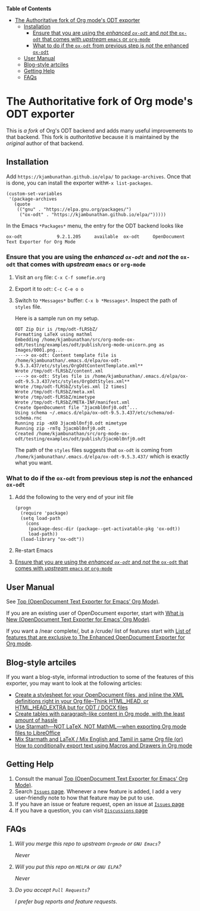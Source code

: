 <!-- markdown-toc start - Don't edit this section. Run M-x markdown-toc-refresh-toc -->
**Table of Contents**

- [The Authoritative fork of Org mode's ODT exporter](#the-authoritative-fork-of-org-modes-odt-exporter)
    - [Installation](#installation)
        - [Ensure that you are using the *enhanced `ox-odt`* and *not* the `ox-odt` that comes with *upstream* `emacs` or `org-mode`](#ensure-that-you-are-using-the-enhanced-ox-odt-and-not-the-ox-odt-that-comes-with-upstream-emacs-or-org-mode)
        - [What to do if the `ox-odt` from previous step is *not* the enhanced `ox-odt`](#what-to-do-if-the-ox-odt-from-previous-step-is-not-the-enhanced-ox-odt)
    - [User Manual](#user-manual)
    - [Blog-style artciles](#blog-style-artciles)
    - [Getting Help](#getting-help)
    - [FAQs](#faqs)

<!-- markdown-toc end -->


# The Authoritative fork of Org mode's ODT exporter

This is *a fork* of Org's ODT backend and adds many useful improvements to that backend.  This fork is *authoritative* because it is maintained by the *original* author of that backend.

## Installation

Add `https://kjambunathan.github.io/elpa/` to `package-archives`.  Once that is done, you can install the exporter with`M-x list-packages`.

```elisp
(custom-set-variables
 '(package-archives
   (quote
    (("gnu" . "https://elpa.gnu.org/packages/")
     ("ox-odt" . "https://kjambunathan.github.io/elpa/")))))
```

 In the Emacs `*Packages*` menu, the entry for the ODT backend looks like

```
ox-odt             9.2.1.205     available  ox-odt     OpenDocument Text Exporter for Org Mode
```

### Ensure that you are using the *enhanced `ox-odt`* and *not* the `ox-odt` that comes with *upstream* `emacs` or `org-mode`

1. Visit an `org` file: `C-x C-f somefie.org`
2. Export it to `odt`: `C-c C-e o o`
3. Switch to  `*Messages*` buffer: `C-x b *Messages*`. Inspect the path of `styles` file.

   Here is a sample run on my setup.

      ```
      ODT Zip Dir is /tmp/odt-fLRSbZ/
      Formatting LaTeX using mathml
      Embedding /home/kjambunathan/src/org-mode-ox-odt/testing/examples/odt/publish/org-mode-unicorn.png as Images/0001.png...
      ----> ox-odt: Content template file is /home/kjambunathan/.emacs.d/elpa/ox-odt-9.5.3.437/etc/styles/OrgOdtContentTemplate.xml**
      Wrote /tmp/odt-fLRSbZ/content.xml
      ----> ox-odt: Styles file is /home/kjambunathan/.emacs.d/elpa/ox-odt-9.5.3.437/etc/styles/OrgOdtStyles.xml**
      Wrote /tmp/odt-fLRSbZ/styles.xml [2 times]
      Wrote /tmp/odt-fLRSbZ/meta.xml
      Wrote /tmp/odt-fLRSbZ/mimetype
      Wrote /tmp/odt-fLRSbZ/META-INF/manifest.xml
      Create OpenDocument file ‘3jacmbl0nfj0.odt’...
      Using schema ~/.emacs.d/elpa/ox-odt-9.5.3.437/etc/schema/od-schema.rnc
      Running zip -mX0 3jacmbl0nfj0.odt mimetype
      Running zip -rmTq 3jacmbl0nfj0.odt .
      Created /home/kjambunathan/src/org-mode-ox-odt/testing/examples/odt/publish/3jacmbl0nfj0.odt

      ```

   The path of the `styles` files suggests that `ox-odt` is coming from `/home/kjambunathan/.emacs.d/elpa/ox-odt-9.5.3.437/` which is exactly what you want.

### What to do if the `ox-odt` from previous step is *not* the enhanced `ox-odt`

1. Add the following to the very end of your init file

    ```elisp
    (progn
      (require 'package)
      (setq load-path
	    (cons
	     (package-desc-dir (package--get-activatable-pkg 'ox-odt))
	     load-path))
      (load-library "ox-odt"))
    ```
2. Re-start Emacs
3. [Ensure that you are using the *enhanced `ox-odt`* and *not* the `ox-odt` that comes with *upstream* `emacs` or `org-mode`](#ensure-that-you-are-using-the-enhanced-ox-odt-and-not-the-ox-odt-that-comes-with-upstream-emacs-or-org-mode)

## User Manual

See [Top (OpenDocument Text Exporter for Emacs’ Org Mode)](https://kjambunathan.gitlab.io/org-mode-ox-odt/).

If you are an existing user of OpenDocument exporter, start with [What is New (OpenDocument Text Exporter for Emacs’ Org Mode)](https://kjambunathan.gitlab.io/org-mode-ox-odt/What-is-New.html).

If you want a /near complete/, but a /crude/ list of features start with [List of features that are exclusive to The Enhanced OpenDocument Exporter for Org mode](https://github.com/kjambunathan/org-mode-ox-odt/blob/master/notes/SNIPPETS.org).

## Blog-style artciles

If you want a blog-style, informal introduction to some of the features of this exporter, you may want to look at the following articles:

- [Create a stylesheet for your OpenDocument files, and inline the XML definitions right in your Org file–Think HTML_HEAD, or HTML_HEAD_EXTRA but for ODT / DOCX files](https://emacsnotes.wordpress.com/2020/06/21/create-a-stylesheet-for-your-opendocument-files-and-inline-the-xml-definitions-right-in-your-org-file-think-html_head-or-html_head_extra-but-for-odt-docx-files/)
- [Create tables with paragraph-like content in Org mode, with the least amount of hassle](https://emacsnotes.wordpress.com/2020/04/26/create-tables-with-paragraph-like-content-in-org-mode-with-the-least-amount-of-hassle/)
- [Use Starmath—NOT LaTeX, NOT MathML—when exporting Org mode files to LibreOffice](https://emacsnotes.wordpress.com/2021/12/22/use-starmath-not-latex-not-mathml-when-exporting-org-mode-files-to-libreoffice/)
- [Mix Starmath and LaTeX / Mix English and Tamil in same Org file (or) How to conditionally export text using Macros and Drawers in Org mode](https://emacsnotes.wordpress.com/2021/12/25/mix-starmath-and-latex-mix-english-and-tamil-in-same-org-file-or-how-to-conditionally-export-text-using-macros-and-drawers-in-org-mode/)

## Getting Help

1. Consult the manual [Top (OpenDocument Text Exporter for Emacs’ Org
   Mode)](https://kjambunathan.gitlab.io/org-mode-ox-odt/).
2. Search [`Issues` page](https://github.com/kjambunathan/org-mode-ox-odt/issues).  Whenever a new feature is added, I add a very user-friendly note to how that feature may be put to use.
3. If you have an issue or feature request, open an issue at [`Issues` page](https://github.com/kjambunathan/org-mode-ox-odt/issues)
4. If you have a question, you can visit [`Discussions` page](https://github.com/kjambunathan/org-mode-ox-odt/discussions)

## FAQs

1. *Will you merge this repo to upstream `Orgmode` or `GNU Emacs`?*

    _Never_

2. *Will you put this repo on `MELPA` or `GNU ELPA`?*

    _Never_

3. *Do you accept `Pull Requests`?*

   _I prefer bug reports  and feature requests_.
